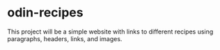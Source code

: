# odin-recipes
This project will be a simple website with links to different recipes using paragraphs, headers, links, and images. 